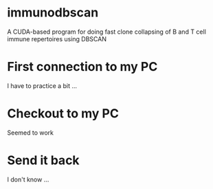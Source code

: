 # immunodbscan
A CUDA-based program for doing fast clone collapsing of B and T cell immune repertoires using DBSCAN
# First connection to my PC
I have to practice a bit ...
# Checkout to my PC
Seemed to work
# Send it back
I don't know ...
